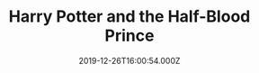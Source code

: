 ---
title: "Harry Potter and the Half-Blood Prince"
year: 2009
date: 2019-12-26T16:00:54.000Z
permalink: /almanac/movies/2019-12-26-harry-potter-and-the-half-blood-prince/index.html
rating: 3
tmdbid: 767
---